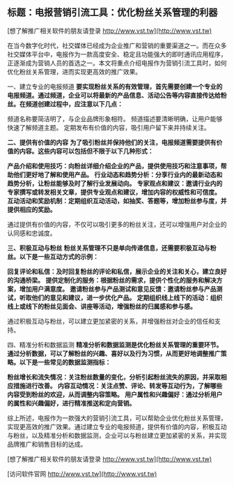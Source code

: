 ## **标题：电报营销引流工具：优化粉丝关系管理的利器**

[想了解推广相关软件的朋友请登录 http://www.vst.tw](http://www.vst.tw)

在当今数字化时代，社交媒体已经成为企业推广和营销的重要渠道之一。而在众多社交媒体平台中，电报作为一款高度安全、稳定且功能强大的即时通讯应用程序，正逐渐成为营销人员的首选之一。本文将重点介绍电报作为营销引流工具时，如何优化粉丝关系管理，进而实现更高效的推广效果。

一、建立专业的电报频道
**要实现粉丝关系的有效管理，首先需要创建一个专业的电报频道。通过频道，企业可以将最新的产品信息、活动公告等内容直接传达给粉丝。在频道创建过程中，应注意以下几点：**

频道名称要简洁明了，与企业品牌形象相符。
频道描述要清晰明确，让用户能够快速了解频道主题。
定期发布有价值的内容，吸引用户留下来并持续关注。

**二、提供有价值的内容**
**为了吸引粉丝并保持他们的关注，电报频道需要提供有价值的内容。这些内容可以包括但不限于以下几种形式：**

**产品介绍和使用技巧：向粉丝详细介绍企业的产品，提供使用技巧和注意事项，帮助他们更好地了解和使用产品。**
**行业动态和趋势分析：分享行业内的最新动态和趋势分析，让粉丝能够及时了解行业发展动向。**
**专家观点和建议：邀请行业内的专家撰写或转发相关文章，提供专业观点和建议，增加内容的权威性和可信度。**
**互动活动和奖励机制：定期组织互动活动，如抽奖、答题等，增加粉丝参与度，并提供相应的奖励。**

通过提供有价值的内容，不仅可以吸引更多的粉丝关注，还可以增强用户对企业的认同感和忠诚度。

**三、积极互动与粉丝**
**粉丝关系管理不只是单向传递信息，还需要积极互动与粉丝。以下是一些互动方式的示例：**

**回复评论和私信：及时回复粉丝的评论和私信，展示企业的关注和关心，建立良好的沟通桥梁。**
**提供定制化的服务：根据粉丝的需求，提供个性化的服务和解决方案，增加用户满意度。**
**邀请粉丝参与产品测试和意见反馈：邀请粉丝参与产品测试，听取他们的意见和建议，进一步优化产品。**
**定期组织线上线下的活动：组织线上或线下的粉丝见面会、讲座等活动，增强粉丝的归属感和参与感。**

通过积极互动与粉丝，可以建立更加紧密的关系，并增强粉丝对企业的信任和支持。

四、精准分析和数据监测
**精准分析和数据监测是优化粉丝关系管理的重要环节。通过分析数据，可以了解粉丝的兴趣、喜好以及行为习惯，从而更好地调整推广策略。以下是一些常见的数据监测指标：**

**粉丝增长和流失情况：关注粉丝数量的变化，分析引起粉丝流失的原因，并采取相应措施进行改善。**
**内容互动情况：关注点赞、评论、转发等互动行为，了解哪些内容受到粉丝的欢迎，从而调整内容策略。**
**用户属性和兴趣偏好：通过分析用户的属性和兴趣偏好，进行精准推送和定向营销。**

综上所述，电报作为一款强大的营销引流工具，可以帮助企业优化粉丝关系管理，实现更高效的推广效果。通过建立专业的电报频道，提供有价值的内容，积极互动与粉丝，以及精准分析和数据监测，企业可以与粉丝建立更加紧密的关系，并实现品牌推广和销售目标的达成。

[想了解推广相关软件的朋友请登录 http://www.vst.tw](http://www.vst.tw)


[访问软件官网 http://www.vst.tw](http://www.vst.tw)
